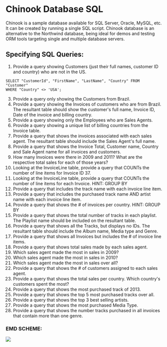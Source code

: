 # Chinook Database SQL
Chinook is a sample database available for SQL Server, Oracle, MySQL, etc. It can be created by running a single SQL script. Chinook database is an alternative to the Northwind database, being ideal for demos and testing ORM tools targeting single and multiple database servers.

Specifying SQL Queries:
-------
1. Provide a query showing Customers (just their full names, customer ID and country) who are not in the US.
```
SELECT "CustomerId", "FirstName", "LastName", "Country" FROM "Customer"
WHERE "Country" <> 'USA';
```
3. Provide a query only showing the Customers from Brazil.
4. Provide a query showing the Invoices of customers who are from Brazil. The resultant table should show the customer's full name, Invoice ID, Date of the invoice and billing country.
5. Provide a query showing only the Employees who are Sales Agents.
6. Provide a query showing a unique list of billing countries from the Invoice table. 
7. Provide a query that shows the invoices associated with each sales agent. The resultant table should include the Sales Agent's full name.
8. Provide a query that shows the Invoice Total, Customer name, Country and Sale Agent name for all invoices and customers. 
9. How many Invoices were there in 2009 and 2011? What are the respective total sales for each of those years?
10. Looking at the InvoiceLine table, provide a query that COUNTs the number of line items for Invoice ID 37.
11. Looking at the InvoiceLine table, provide a query that COUNTs the number of line items for each Invoice. HINT: GROUP BY
12. Provide a query that includes the track name with each invoice line item. 
13. Provide a query that includes the purchased track name AND artist name with each invoice line item.
14. Provide a query that shows the # of invoices per country. HINT: GROUP BY 
15. Provide a query that shows the total number of tracks in each playlist. The Playlist name should be included on the resultant table. 
16. Provide a query that shows all the Tracks, but displays no IDs. The resultant table should include the Album name, Media type and Genre.
17. Provide a query that shows all Invoices but includes the # of invoice line items. 
18. Provide a query that shows total sales made by each sales agent.
19. Which sales agent made the most in sales in 2009?
20. Which sales agent made the most in sales in 2010?
21. Which sales agent made the most in sales over all?
22. Provide a query that shows the # of customers assigned to each sales agent. 
23. Provide a query that shows the total sales per country. Which country's customers spent the most?
24. Provide a query that shows the most purchased track of 2013.
25. Provide a query that shows the top 5 most purchased tracks over all. 
26. Provide a query that shows the top 3 best selling artists.
27. Provide a query that shows the most purchased Media Type. 
28. Provide a query that shows the number tracks purchased in all invoices that contain more than one genre. 

### EMD SCHEME:
![](https://user-images.githubusercontent.com/40778282/84611232-34ef3300-ae8b-11ea-8f43-b5a70a750e62.png)









